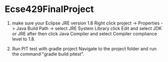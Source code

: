 # Ecse429FinalProject

1. make sure your Eclipse JRE version 1.8
Right click project -> Properties -> Java Build Path -> select JRE System Library click Edit and select JDK or JRE after then click Java Compiler and select Compiler compliance level to 1.8.

2. Run PIT test with gradle project
Navigate to the project folder and run the command "gradle build pitest".
